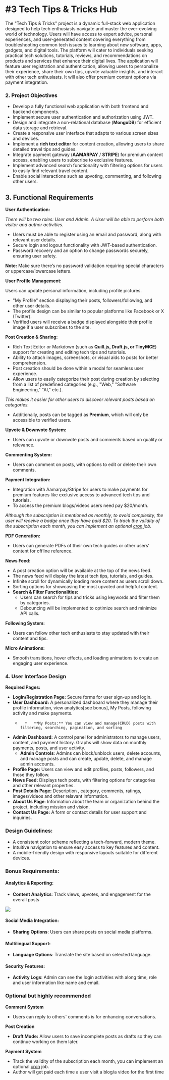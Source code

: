 # #3 Tech Tips & Tricks Hub

The "Tech Tips & Tricks" project is a dynamic full-stack web application designed to help tech enthusiasts navigate and master the ever-evolving world of technology. Users will have access to expert advice, personal experiences, and user-generated content covering everything from troubleshooting common tech issues to learning about new software, apps, gadgets, and digital tools. The platform will cater to individuals seeking practical tech solutions, tutorials, reviews, and recommendations on products and services that enhance their digital lives. The application will feature user registration and authentication, allowing users to personalize their experience, share their own tips, upvote valuable insights, and interact with other tech enthusiasts. It will also offer premium content options via payment integration.

  

### 2\. Project Objectives

*   Develop a fully functional web application with both frontend and backend components.
*   Implement secure user authentication and authorization using JWT.
*   Design and integrate a non-relational database (**MongoDB**) for efficient data storage and retrieval.
*   Create a responsive user interface that adapts to various screen sizes and devices.
*   Implement a **rich text editor** for content creation, allowing users to share detailed travel tips and guides.
*   Integrate payment gateway (**AAMARPAY** / **STRIPE**) for premium content access, enabling users to subscribe to exclusive features.
*   Implement advanced search functionality with filtering options for users to easily find relevant travel content.
*   Enable social interactions such as upvoting, commenting, and following other users.

  

## **3\. Functional Requirements**

  

**User Authentication:**

  

_There will be two roles: User and Admin. A User will be able to perform both visitor and author activities._

*   Users must be able to register using an email and password, along with relevant user details.
*   Secure login and logout functionality with JWT-based authentication.
*   Password recovery and an option to change passwords securely, ensuring user safety.

  

**Note:** Make sure there’s no password validation requiring special characters or uppercase/lowercase letters.

  

**User Profile Management:**

  

Users can update personal information, including profile pictures.

*   "My Profile" section displaying their posts, followers/following, and other user details.
*   The profile design can be similar to popular platforms like Facebook or X (Twitter).
*   Verified users will receive a badge displayed alongside their profile image if a user subscribes to the site.

  

**Post Creation & Sharing:**

  

*   Rich Text Editor or Markdown (such as **Quill.js, Draft.js, or TinyMCE**) support for creating and editing tech tips and tutorials.
*   Ability to attach images, screenshots, or visual aids to posts for better comprehension.
*   Post creation should be done within a modal for seamless user experience.
*   Allow users to easily categorize their post during creation by selecting from a list of predefined categories (e.g., "Web," "Software Engineering," "AI," etc.).

_This makes it easier for other users to discover relevant posts based on categories._

*   Additionally, posts can be tagged as **Premium**, which will only be accessible to verified users.

  

  

**Upvote & Downvote System:**

  

*   Users can upvote or downvote posts and comments based on quality or relevance.

  

**Commenting System:**

  

*   Users can comment on posts, with options to edit or delete their own comments.

  

  

**Payment Integration:**

  

*   Integration with Aamarpay/Stripe for users to make payments for premium features like exclusive access to advanced tech tips and tutorials.
*   To access the premium blogs/videos users need pay $20/month.

  

_Although the subscription is mentioned as monthly, to avoid complexity, the user will receive a badge once they have paid $20. To track the validity of the subscription each month, you can implement an optional_ [_cron_](https://www.npmjs.com/package/cron) _job._

  

  

**PDF Generation:**

  

*   Users can generate PDFs of their own tech guides or other users’ content for offline reference.

  

**News Feed:**

  

*   A post creation option will be available at the top of the news feed.
*   The news feed will display the latest tech tips, tutorials, and guides.
*   Infinite scroll for dynamically loading more content as users scroll down.
*   Sorting options for showcasing the most upvoted and helpful content.
*   **Search & Filter Functionalities:**
    *   Users can search for tips and tricks using keywords and filter them by categories.
    *   Debouncing will be implemented to optimize search and minimize API calls.

  

  

**Following System:**

  

*   Users can follow other tech enthusiasts to stay updated with their content and tips.

  

**Micro Animations:**

  

*   Smooth transitions, hover effects, and loading animations to create an engaging user experience.

  

### **4\. User Interface Design**

  

**Required Pages:**

  

*   **Login/Registration Page:** Secure forms for user sign-up and login.
*   **User Dashboard:** A personalized dashboard where they manage their profile information, view analytics\[see bonus\], My Posts, following activity and make payments.
    *       *   **My Posts:** You can view and manage(CRUD) posts with filtering, searching, pagination, and sorting
*   **Admin Dashboard:** A control panel for administrators to manage users, content, and payment history. Graphs will show data on monthly payments, posts, and user activity.
    *   **Admin Controls**: Admins can block/unblock users, delete accounts, and manage posts and can create, update, delete, and manage admin accounts.
*   **Profile Page:** Users can view and edit profiles, posts, followers, and those they follow.
*   **News Feed:** Displays tech posts, with filtering options for categories and other relevant properties.
*   **Post Details Page:** Description , category, comments, ratings, images/videos and other relavant information.
*   **About Us Page**: Information about the team or organization behind the project, including mission and vision.
*   **Contact Us Page:** A form or contact details for user support and inquiries.

  

### **Design Guidelines:**

  

*   A consistent color scheme reflecting a tech-forward, modern theme.
*   Intuitive navigation to ensure easy access to key features and content.
*   A mobile-friendly design with responsive layouts suitable for different devices.

  

### **Bonus Requirements:**

#### **Analytics & Reporting:**

*   **Content Analytics**: Track views, upvotes, and engagement for the overall posts

  

![](https://t9018334314.p.clickup-attachments.com/t9018334314/30802798-9ed5-4252-9c86-b43d8d43ab04/image.png)

#### **Social Media Integration:**

*   **Sharing Options**: Users can share posts on social media platforms.

  

#### **Multilingual Support:**

*   **Language Options**: Translate the site based on selected language.

  

#### **Security Features:**

*   **Activity Logs**: Admin can see the login activities with along time, role and user information like name and email.

####   

### **Optional but highly recommended**

  

**Comment System**

*   Users can reply to others' comments is for enhancing conversations.

  

**Post Creation**

*   **Draft Mode:** Allow users to save incomplete posts as drafts so they can continue working on them later.

  

**Payment System**

*   Track the validity of the subscription each month, you can implement an optional [cron](https://www.npmjs.com/package/cron) job.
*   Author will get paid each time a user visit a blog/a video for the first time